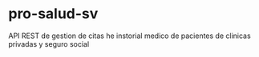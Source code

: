 # pro-salud-sv
API REST de gestion de citas he instorial medico de pacientes de clinicas privadas y seguro social
